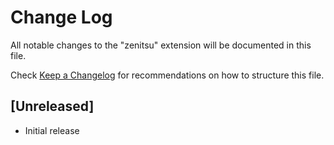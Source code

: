# Change Log

All notable changes to the "zenitsu" extension will be documented in this file.

Check [Keep a Changelog](http://keepachangelog.com/) for recommendations on how to structure this file.

## [Unreleased]

- Initial release
